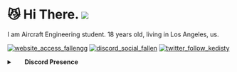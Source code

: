 # 😼 Hi There. ![](https://komarev.com/ghpvc/?username=kedisty)
I am Aircraft Engineering student. 18 years old, living in Los Angeles, us.

[![website_access_fallengg](https://img.shields.io/badge/Website-fallen.gg-orange)](https://fallen.gg) [![discord_social_fallen](https://img.shields.io/badge/Discord-Fallen%236161-5765f0)](https://discord.com/users/683388041124905071) [![twitter_follow_kedisty](https://img.shields.io/badge/Twitter-%40kedishu-219eeb)](https://twitter.com/kedishu)

<details> <summary> &nbsp; &nbsp; &nbsp; <b>Discord Presence</b></summary> <img src="https://lanyard-profile-readme.vercel.app/api/683388041124905071?bg=0d1117"> </details> </details>
